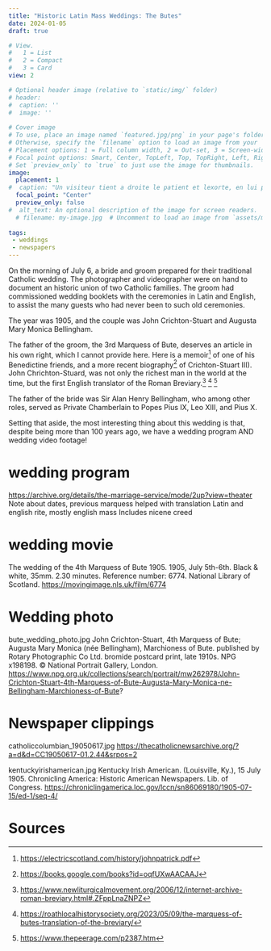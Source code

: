 ```yaml
---
title: "Historic Latin Mass Weddings: The Butes"
date: 2024-01-05
draft: true

# View.
#   1 = List
#   2 = Compact
#   3 = Card
view: 2

# Optional header image (relative to `static/img/` folder)
# header:
#  caption: ''
#  image: ''
 
# Cover image
# To use, place an image named `featured.jpg/png` in your page's folder.
# Otherwise, specify the `filename` option to load an image from your `assets/media/` folder.
# Placement options: 1 = Full column width, 2 = Out-set, 3 = Screen-width
# Focal point options: Smart, Center, TopLeft, Top, TopRight, Left, Right, BottomLeft, Bottom, BottomRight
# Set `preview_only` to `true` to just use the image for thumbnails.
image:
  placement: 1
#  caption: "Un visiteur tient a droite le patient et lexorte, en lui presentant le crucifix, tandis que le confesseur à gauche lui donne labsolution. 1792-1794. Bibliothèque nationale de France."
  focal_point: "Center"
  preview_only: false
#  alt_text: An optional description of the image for screen readers.
  # filename: my-image.jpg  # Uncomment to load an image from `assets/media/` instead.
  
tags:
 - weddings
 - newspapers
---
```


On the morning of July 6, a bride and groom prepared for their traditional Catholic wedding. The photographer and videographer were on hand to document an historic union of two Catholic families. The groom had commissioned wedding booklets with the ceremonies in Latin and English, to assist the many guests who had never been to such old ceremonies. 

The year was 1905, and the couple was John Crichton-Stuart and Augusta Mary Monica Bellingham. 

The father of the groom, the 3rd Marquess of Bute, deserves an article in his own right, which I cannot provide here. Here is a memoir[^1] of one of his Benedictine friends, and a more recent biography[^2] of Crichton-Stuart III). John Chrichton-Stuard, was not only the richest man in the world at the time, but the first English translator of the Roman Breviary.[^3] [^4] [^5] 

The father of the bride was Sir Alan Henry Bellingham, who among other roles, served as Private Chamberlain to Popes Pius IX, Leo XIII, and Pius X.

Setting that aside, the most interesting thing about this wedding is that, despite being more than 100 years ago, we have a wedding program AND wedding video footage! 

# wedding program 

https://archive.org/details/the-marriage-service/mode/2up?view=theater 
Note about dates, previous marquess helped with translation
Latin and english rite, mostly english mass 
Includes nicene creed

# wedding movie

The wedding of the 4th Marquess of Bute 1905. 1905, July 5th-6th. Black & white, 35mm. 2.30 minutes. Reference number: 6774. National Library of Scotland. 
https://movingimage.nls.uk/film/6774  

# Wedding photo 
bute_wedding_photo.jpg
John Crichton-Stuart, 4th Marquess of Bute; Augusta Mary Monica (née Bellingham), Marchioness of Bute. published by Rotary Photographic Co Ltd. bromide postcard print, late 1910s. NPG x198198. © National Portrait Gallery, London. https://www.npg.org.uk/collections/search/portrait/mw262978/John-Crichton-Stuart-4th-Marquess-of-Bute-Augusta-Mary-Monica-ne-Bellingham-Marchioness-of-Bute?

# Newspaper clippings 

catholiccolumbian_19050617.jpg
https://thecatholicnewsarchive.org/?a=d&d=CC19050617-01.2.44&srpos=2

kentuckyirishamerican.jpg
Kentucky Irish American. (Louisville, Ky.), 15 July 1905. Chronicling America: Historic American Newspapers. Lib. of Congress. <https://chroniclingamerica.loc.gov/lccn/sn86069180/1905-07-15/ed-1/seq-4/>

# Sources

[^1]: https://electricscotland.com/history/johnpatrick.pdf

[^2]: https://books.google.com/books?id=oqfUXwAACAAJ

[^3]: https://www.newliturgicalmovement.org/2006/12/internet-archive-roman-breviary.html#.ZFppLnaZNPZ

[^4]: https://roathlocalhistorysociety.org/2023/05/09/the-marquess-of-butes-translation-of-the-breviary/

[^5]: https://www.thepeerage.com/p2387.htm
